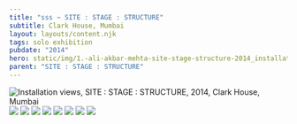 ```yaml
---
title: "sss ~ SITE : STAGE : STRUCTURE"
subtitle: Clark House, Mumbai
layout: layouts/content.njk
tags: solo exhibition
pubdate: "2014"
hero: static/img/1.-ali-akbar-mehta-site-stage-structure-2014_installation-view-©-aliakbarmehta.jpg
parent: "SITE : STAGE : STRUCTURE"
---
```

![Installation views, SITE : STAGE : STRUCTURE, 2014, Clark House, Mumbai](/static/img/1.-ali-akbar-mehta-site-stage-structure-2014_installation-view-©-aliakbarmehta.jpg)
![](/static/img/2.-ali-akbar-mehta-site-stage-structure-2014_installation-view-©-aliakbarmehta.jpg)
![](/static/img/3.-ali-akbar-mehta-site-stage-structure-2014_installation-view-©-aliakbarmehta.jpg)
![](/static/img/4.-ali-akbar-mehta-site-stage-structure-2014_installation-view-©-aliakbarmehta.jpg)
![](/static/img/5.-ali-akbar-mehta-site-stage-structure-2014_installation-view-©-aliakbarmehta.jpg)
![](/static/img/6.-ali-akbar-mehta-site-stage-structure-2014_installation-view-©-aliakbarmehta.jpg)
![](/static/img/7.-ali-akbar-mehta-site-stage-structure-2014_installation-view-©-aliakbarmehta.jpg)
![](/static/img/8.-ali-akbar-mehta-site-stage-structure-2014_installation-view-©-aliakbarmehta.jpg)
![](/static/img/9.-ali-akbar-mehta-site-stage-structure-2014_installation-view-©-aliakbarmehta.jpg)
